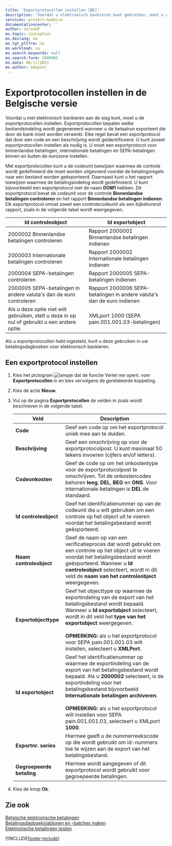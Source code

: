 ```yaml
---
title: 'Exportprotocollen instellen [BE]'
description: 'Voordat u elektronisch bankieren kunt gebruiken, moet u exportprotocollen instellen die bepalen welke bestandsindeling wordt gegenereerd wanneer u de betaalrun exporteert die door de bank moet worden verwerkt.'
services: project-madeira
documentationcenter: ''
author: SorenGP
ms.topic: conceptual
ms.devlang: na
ms.tgt_pltfrm: na
ms.workload: na
ms.search.keywords: null
ms.search.form: 2000005
ms.date: 06/17/2021
ms.author: edupont
---
```

# <a name="set-up-export-protocols-in-the-belgian-version"></a><a name="set-up-export-protocols-in-the-belgian-version"></a>Exportprotocollen instellen in de Belgische versie
Voordat u met elektronisch bankieren aan de slag kunt, moet u de exportprotocollen instellen. Exportprotocollen bepalen welke bestandsindeling wordt gegenereerd wanneer u de betaalrun exporteert die door de bank moet worden verwerkt. Elke regel bevat een exportprotocol dat door een code en een beschrijving wordt geïdentificeerd. U kunt zoveel exportprotocollen instellen als nodig is. U moet een exportprotocol voor binnenlandse betalingen, internationale betalingen en SEPA-betalingen binnen en buiten de eurozone instellen.  

 Met exportprotocollen kunt u de codeunit toewijzen waarmee de controle wordt gedefinieerd die moet worden uitgevoerd voordat de betalingsregels naar een bestand worden geëxporteerd. Daarnaast kunt u het rapport toewijzen waarmee de betalingsindeling wordt gedefinieerd. U kunt bijvoorbeeld een exportprotocol met de naam **DOM1** hebben. Dit exportprotocol bevat de codeunit voor de controle **Binnenlandse betalingen controleren** en het rapport **Binnenlandse betalingen indienen**. Elk exportprotocol omvat zowel een controlecodeunit als een bijbehorend rapport, zoals in de volgende tabel wordt weergegeven.  

|**Id controleobject**|**Id exportobject**|  
|-------------------------|--------------------------|  
|2000002 Binnenlandse betalingen controleren|Rapport 2000001 Binnenlandse betalingen indienen|  
|2000003 Internationale betalingen controleren|Rapport 2000002 Internationale betalingen indienen|  
|2000004 SEPA-betalingen controleren|Rapport 2000005 SEPA-betalingen indienen|  
|2000005 SEPA-betalingen in andere valuta's dan de euro controleren|Rapport 2000006 SEPA-betalingen in andere valuta's dan de euro indienen|  
|Als u deze optie niet wilt gebruiken, stelt u deze in op nul of gebruikt u een andere optie.|XMLport 1000 (SEPA pain.001.001.03-betalingen)|  

 Als u exportprotocollen hebt ingesteld, kunt u deze gebruiken in uw betalingsdagboeken voor elektronisch bankieren.  

## <a name="to-set-up-an-export-protocol"></a><a name="to-set-up-an-export-protocol"></a>Een exportprotocol instellen

1.  Kies het pictogram ![lampje dat de functie Vertel me opent.](../../media/ui-search/search_small.png "Vertel me wat u wilt doen") voer **Exportprotocollen** in en kies vervolgens de gerelateerde koppeling.  
2.  Kies de actie **Nieuw**.  
3.  Vul op de pagina **Exportprotocollen** de velden in zoals wordt beschreven in de volgende tabel.  

    |Veld|Description|  
    |---------------------------------|---------------------------------------|  
    |**Code**|Geef een code op om het exportprotocol uniek mee aan te duiden.|  
    |**Beschrijving**|Geef een omschrijving op voor de exportprotocolpost. U kunt maximaal 50 tekens invoeren (cijfers en/of letters).|  
    |**Codeonkosten**|Geef de code op om het onkostentype voor de exportprotocolpost te omschrijven. Tot de onkostencodes behoren **leeg**, **DEL**, **BEG** en **ONS**. Voor internationale betalingen is **DEL** de standaard.|  
    |**Id controleobject**|Geef het identificatienummer op van de codeunit die u wilt gebruiken om een controle op het object uit te voeren voordat het betalingsbestand wordt geëxporteerd.|  
    |**Naam controleobject**|Geef de naam op van een verificatieproces dat wordt gebruikt om een controle op het object uit te voeren voordat het betalingsbestand wordt geëxporteerd. Wanneer u **Id controleobject** selecteert, wordt in dit veld de **naam van het controleobject** weergegeven.|  
    |**Exportobjecttype**|Geef het objecttype op waarmee de exportindeling van de export van het betalingsbestand wordt bepaald. Wanneer u **Id exportobject** selecteert, wordt in dit veld het **type van het exportobject** weergegeven.<br /><br /> **OPMERKING:** als u het exportprotocol voor SEPA pain.001.001.03 wilt instellen, selecteert u **XMLPort**.|  
    |**Id exportobject**|Geef het identificatienummer op waarmee de exportindeling van de export van het betalingsbestand wordt bepaald. Als u **2000002** selecteert, is de exportindeling voor het betalingsbestand bijvoorbeeld **Internationale betalingen archiveren**.<br /><br /> **OPMERKING:** als u het exportprotocol wilt instellen voor SEPA pain.001.001.03, selecteert u XMLport **1000**.|  
    |**Exportnr. series**|Hiermee geeft u de nummerreekscode op die wordt gebruikt om id-nummers toe te wijzen aan de export van het betalingsbestand.|  
    |**Gegroepeerde betaling**|Hiermee wordt aangegeven of dit exportprotocol wordt gebruikt voor gegroepeerde betalingen.|  

4.  Kies de knop **Ok**.  

## <a name="see-also"></a><a name="see-also"></a>Zie ook
 [Belgische elektronische betalingen](belgian-electronic-payments.md)   
 [Betalingsdagboeksjablonen en -batches maken](how-to-create-payment-journal-templates-and-batches.md)   
 [Elektronische betalingen testen](how-to-test-electronic-payments.md)


[!INCLUDE[footer-include](../../includes/footer-banner.md)]
